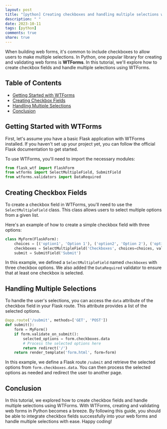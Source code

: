 ```yaml
---
layout: post
title: "[python] Creating checkboxes and handling multiple selections with WTForms"
description: " "
date: 2023-10-11
tags: [python]
comments: true
share: true
---
```


When building web forms, it's common to include checkboxes to allow users to make multiple selections. In Python, one popular library for creating and validating web forms is **WTForms**. In this tutorial, we'll explore how to create checkbox fields and handle multiple selections using WTForms.

## Table of Contents
- [Getting Started with WTForms](#getting-started-with-wtforms)
- [Creating Checkbox Fields](#creating-checkbox-fields)
- [Handling Multiple Selections](#handling-multiple-selections)
- [Conclusion](#conclusion)

## Getting Started with WTForms

First, let's assume you have a basic Flask application with WTForms installed. If you haven't set up your project yet, you can follow the official Flask documentation to get started.

To use WTForms, you'll need to import the necessary modules:

```python
from flask_wtf import FlaskForm
from wtforms import SelectMultipleField, SubmitField
from wtforms.validators import DataRequired
```

## Creating Checkbox Fields

To create a checkbox field in WTForms, you'll need to use the `SelectMultipleField` class. This class allows users to select multiple options from a given list.

Here's an example of how to create a simple checkbox field with three options:

```python
class MyForm(FlaskForm):
    choices = [('option1', 'Option 1'), ('option2', 'Option 2'), ('option3', 'Option 3')]
    checkboxes = SelectMultipleField('Checkboxes', choices=choices, validators=[DataRequired()])
    submit = SubmitField('Submit')
```

In this example, we defined a `SelectMultipleField` named `checkboxes` with three checkbox options. We also added the `DataRequired` validator to ensure that at least one checkbox is selected.

## Handling Multiple Selections

To handle the user's selections, you can access the `data` attribute of the checkbox field in your Flask route. This attribute provides a list of the selected options.

```python
@app.route('/submit', methods=['GET', 'POST'])
def submit():
    form = MyForm()
    if form.validate_on_submit():
        selected_options = form.checkboxes.data
        # Process the selected options here
        return redirect('/')
    return render_template('form.html', form=form)
```

In this example, we define a Flask route `/submit` and retrieve the selected options from `form.checkboxes.data`. You can then process the selected options as needed and redirect the user to another page.

## Conclusion

In this tutorial, we explored how to create checkbox fields and handle multiple selections using WTForms. With WTForms, creating and validating web forms in Python becomes a breeze. By following this guide, you should be able to integrate checkbox fields successfully into your web forms and handle multiple selections with ease. Happy coding!
